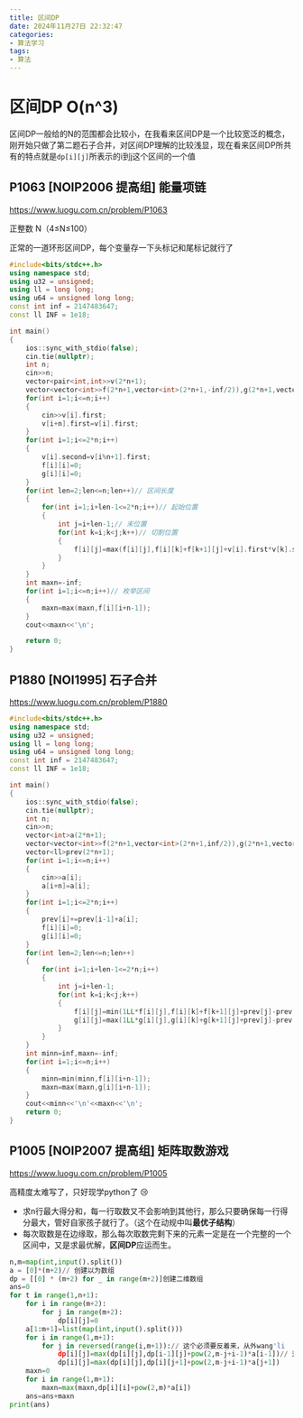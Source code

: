 ```yaml
---
title: 区间DP
date: 2024年11月27日 22:32:47
categories:
- 算法学习
tags:
- 算法
---
```


# 区间DP  O(n^3)

区间DP一般给的N的范围都会比较小，在我看来区间DP是一个比较宽泛的概念，刚开始只做了第二题石子合并，对区间DP理解的比较浅显，现在看来区间DP所共有的特点就是`dp[i][j]`所表示的i到j这个区间的一个值

## P1063 [NOIP2006 提高组] 能量项链

https://www.luogu.com.cn/problem/P1063

正整数 N（4≤N≤100）

正常的一道环形区间DP，每个变量存一下头标记和尾标记就行了

```cpp
#include<bits/stdc++.h>
using namespace std;
using u32 = unsigned;
using ll = long long;
using u64 = unsigned long long;
const int inf = 2147483647;
const ll INF = 1e18;

int main()
{
    ios::sync_with_stdio(false);
    cin.tie(nullptr);
    int n;
    cin>>n;
    vector<pair<int,int>>v(2*n+1);
    vector<vector<int>>f(2*n+1,vector<int>(2*n+1,-inf/2)),g(2*n+1,vector<int>(2*n+1));
    for(int i=1;i<=n;i++)
    {
        cin>>v[i].first;
        v[i+n].first=v[i].first;
    }    
    for(int i=1;i<=2*n;i++)
    {
        v[i].second=v[i%n+1].first;
        f[i][i]=0;
        g[i][i]=0;
    }
    for(int len=2;len<=n;len++)// 区间长度
    {
        for(int i=1;i+len-1<=2*n;i++)// 起始位置
        {
            int j=i+len-1;// 末位置
            for(int k=i;k<j;k++)// 切割位置
            {
                f[i][j]=max(f[i][j],f[i][k]+f[k+1][j]+v[i].first*v[k].second*v[j].second);
            }
        }
    }
    int maxn=-inf;
    for(int i=1;i<=n;i++)// 枚举区间
    {
        maxn=max(maxn,f[i][i+n-1]);
    }
    cout<<maxn<<'\n';

    return 0;    
}
```

## P1880 [NOI1995] 石子合并

https://www.luogu.com.cn/problem/P1880

```cpp
#include<bits/stdc++.h>
using namespace std;
using u32 = unsigned;
using ll = long long;
using u64 = unsigned long long;
const int inf = 2147483647;
const ll INF = 1e18;

int main()
{
    ios::sync_with_stdio(false);
    cin.tie(nullptr);
    int n;
    cin>>n;
    vector<int>a(2*n+1);
    vector<vector<int>>f(2*n+1,vector<int>(2*n+1,inf/2)),g(2*n+1,vector<int>(2*n+1,-inf/2));
    vector<ll>prev(2*n+1);
    for(int i=1;i<=n;i++)
    {
        cin>>a[i];
        a[i+n]=a[i];
    }
    for(int i=1;i<=2*n;i++)
    {
        prev[i]+=prev[i-1]+a[i];
        f[i][i]=0;
        g[i][i]=0;
    }
    for(int len=2;len<=n;len++)
    {
        for(int i=1;i+len-1<=2*n;i++)
        {
            int j=i+len-1;
            for(int k=i;k<j;k++)
            {
                f[i][j]=min(1LL*f[i][j],f[i][k]+f[k+1][j]+prev[j]-prev[i-1]);
                g[i][j]=max(1LL*g[i][j],g[i][k]+g[k+1][j]+prev[j]-prev[i-1]);
            }
        }
    }
    int minn=inf,maxn=-inf;
    for(int i=1;i<=n;i++)
    {
        minn=min(minn,f[i][i+n-1]);
        maxn=max(maxn,g[i][i+n-1]);
    }
    cout<<minn<<'\n'<<maxn<<'\n';
    return 0;    
}
```




## P1005 [NOIP2007 提高组] 矩阵取数游戏

https://www.luogu.com.cn/problem/P1005

高精度太难写了，只好现学python了 :cry:

- 求n行最大得分和，每一行取数又不会影响到其他行，那么只要确保每一行得分最大，管好自家孩子就行了。（这个在动规中叫**最优子结构**）
- 每次取数是在边缘取，那么每次取数完剩下来的元素一定是在一个完整的一个区间中，又是求最优解，**区间DP**应运而生。

```python
n,m=map(int,input().split())
a = [0]*(m+2)// 创建以为数组
dp = [[0] * (m+2) for _ in range(m+2)]创建二维数组
ans=0
for t in range(1,n+1):
    for i in range(m+2):
        for j in range(m+2):
            dp[i][j]=0
    a[1:m+1]=list(map(int,input().split()))
    for i in range(1,m+1):
        for j in reversed(range(i,m+1)):// 这个必须要反着来，从外wang'li
            dp[i][j]=max(dp[i][j],dp[i-1][j]+pow(2,m-j+i-1)*a[i-1])// 这个pow其实可以预处理一下
            dp[i][j]=max(dp[i][j],dp[i][j+1]+pow(2,m-j+i-1)*a[j+1])    
    maxn=0
    for i in range(1,m+1):  
        maxn=max(maxn,dp[i][i]+pow(2,m)*a[i])
    ans=ans+maxn
print(ans)
```

